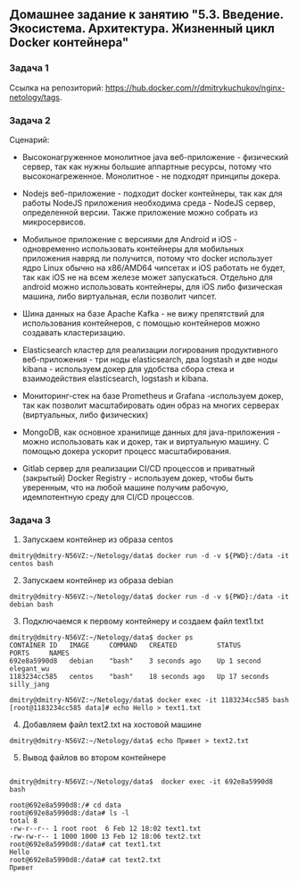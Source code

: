 ## Домашнее задание к занятию "5.3. Введение. Экосистема. Архитектура. Жизненный цикл Docker контейнера"  

### Задача 1

Ссылка на репозиторий: https://hub.docker.com/r/dmitrykuchukov/nginx-netology/tags.  

### Задача 2

Сценарий:

* Высоконагруженное монолитное java веб-приложение - физический сервер, так как нужны большие аппартные ресурсы, потому что высоконагреженное. Монолитное - не подходят принципы докера.


*  Nodejs веб-приложение - подходит docker контейнеры, так как для работы NodeJS приложения необходима среда - NodeJS сервер, определенной версии. Также приложение можно собрать из микросервисов.       


* Мобильное приложение c версиями для Android и iOS - одновременно использовать контейнеры для мобильных приложения навряд ли получится, потому что docker использует ядро Linux обычно на x86/AMD64 чипсетах и iOS работать не будет, так как iOS не на всем железе может запускаться. Отдельно для android можно использовать контейнеры, для iOS либо физическая машина, либо виртуальная, если позволит чипсет. 


* Шина данных на базе Apache Kafka - не вижу препятствий для использования контейнеров, с помощью контейнеров можно создавать кластеризацию.


* Elasticsearch кластер для реализации логирования продуктивного веб-приложения - три ноды elasticsearch, два logstash и две ноды kibana - используем докер для удобства сбора стека и взаимодействия elasticsearch, logstash и kibana.

* Мониторинг-стек на базе Prometheus и Grafana -используем докер, так как позволит масштабировать один образ на многих серверах (виртуальных, либо физических) 


* MongoDB, как основное хранилище данных для java-приложения - можно использовать как и докер, так и виртуальную машину. С помощью докера ускорит процесс масштабирования.  


* Gitlab сервер для реализации CI/CD процессов и приватный (закрытый) Docker Registry - используем докер, чтобы быть уверенным, что на любой машине получим рабочую, идемпотентную среду для CI/CD процессов. 




### Задача 3

1) Запускаем контейнер из образа centos

```shell
dmitry@dmitry-N56VZ:~/Netology/data$ docker run -d -v ${PWD}:/data -it centos bash
```

2) Запускаем контейнер из образа debian
```shell
dmitry@dmitry-N56VZ:~/Netology/data$ docker run -d -v ${PWD}:/data -it debian bash
```

3) Подключаемся к первому контейнеру и создаем файл text1.txt

```shell
dmitry@dmitry-N56VZ:~/Netology/data$ docker ps
CONTAINER ID   IMAGE     COMMAND   CREATED          STATUS          PORTS     NAMES
692e8a5990d8   debian    "bash"    3 seconds ago    Up 1 second               elegant_wu
1183234cc585   centos    "bash"    18 seconds ago   Up 17 seconds             silly_jang

dmitry@dmitry-N56VZ:~/Netology/data$ docker exec -it 1183234cc585 bash
[root@1183234cc585 data]# echo Hello > text1.txt 

```

4) Добавляем файл text2.txt на хостовой машине

```shell
dmitry@dmitry-N56VZ:~/Netology/data$ echo Привет > text2.txt
```

5) Вывод файлов во втором контейнере

```shell

dmitry@dmitry-N56VZ:~/Netology/data$  docker exec -it 692e8a5990d8 bash

root@692e8a5990d8:/# cd data
root@692e8a5990d8:/data# ls -l
total 8
-rw-r--r-- 1 root root  6 Feb 12 18:02 text1.txt
-rw-rw-r-- 1 1000 1000 13 Feb 12 18:06 text2.txt
root@692e8a5990d8:/data# cat text1.txt 
Hello
root@692e8a5990d8:/data# cat text2.txt 
Привет
```